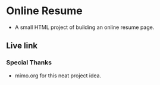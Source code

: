 # Online Resume

* A small HTML project of building an online resume page.

## Live link


### Special Thanks

* mimo.org for this neat project idea.